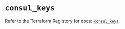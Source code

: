 # `consul_keys`

Refer to the Terraform Registory for docs: [`consul_keys`](https://www.terraform.io/docs/providers/consul/r/keys).
